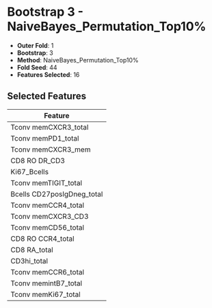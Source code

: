 # Bootstrap 3 - NaiveBayes_Permutation_Top10%

- **Outer Fold**: 1
- **Bootstrap**: 3
- **Method**: NaiveBayes_Permutation_Top10%
- **Fold Seed**: 44
- **Features Selected**: 16

## Selected Features

| Feature |
|---------|
| Tconv memCXCR3_total |
| Tconv memPD1_total |
| Tconv memCXCR3_mem |
| CD8 RO DR_CD3 |
| Ki67_Bcells |
| Tconv memTIGIT_total |
| Bcells CD27posIgDneg_total |
| Tconv memCCR4_total |
| Tconv memCXCR3_CD3 |
| Tconv memCD56_total |
| CD8 RO CCR4_total |
| CD8 RA_total |
| CD3hi_total |
| Tconv memCCR6_total |
| Tconv memintB7_total |
| Tconv memKi67_total |

